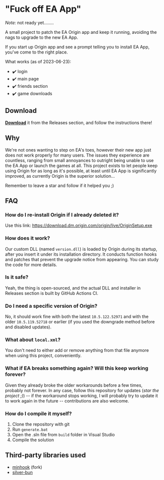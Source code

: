 # "Fuck off EA App"

*Note:* not ready yet........

A small project to patch the EA Origin app and keep it running, avoiding the nags to upgrade to the new EA App.

If you start up Origin app and see a prompt telling you to install EA App, you've come to the right place.

What works (as of 2023-06-23):
* ✔️ login
* ✔️ main page
* ✔️ friends section
* ✔️ game downloads

## Download

**[Download](https://github.com/p0358/Fuck_off_EA_App/releases)** it from the Releases section, and follow the instructions there!

## Why

We're not ones wanting to step on EA's toes, however their new app just does not work properly for many users. The issues they experience are countless, ranging from small annoyances to outright being unable to use the EA App or launch the games at all. This project exists to let people keep using Origin for as long as it's possible, at least until EA App is significantly improved, as currently Origin is the superior solution...

Remember to leave a star and follow if it helped you ;)

## FAQ

### How do I re-install Origin if I already deleted it?

Use this link: https://download.dm.origin.com/origin/live/OriginSetup.exe

### How does it work?

Our custom DLL (named `version.dll`) is loaded by Origin during its startup, after you insert it under its installation directory. It conducts function hooks and patches that prevent the upgrade notice from appearing. You can study the code for more details.

### Is it safe?

Yeah, the thing is open-sourced, and the actual DLL and installer in Releases section is built by GitHub Actions CI.

### Do I need a specific version of Origin?

No, it should work fine with both the latest `10.5.122.52971` and with the older `10.5.119.52718` or earlier (if you used the downgrade method before and disabled updates).

### What about `local.xml`?

You don't need to either add or remove anything from that file anymore when using this project, conveniently.

### What if EA breaks something again? Will this keep working forever?

Given they already broke the older workarounds before a few times, probably not forever. In any case, follow this repository for updates (*star the project ;)*) -- if the workaround stops working, I will probably try to update it to work again in the future -- contributions are also welcome.

### How do I compile it myself?

1. Clone the repository with git
2. Run `generate.bat`
3. Open the .sln file from `build` folder in Visual Studio
4. Compile the solution

## Third-party libraries used

* [minhook](https://github.com/TFORevive/minhook) (fork)
* [silver-bun](https://github.com/IcePixelx/silver-bun)
